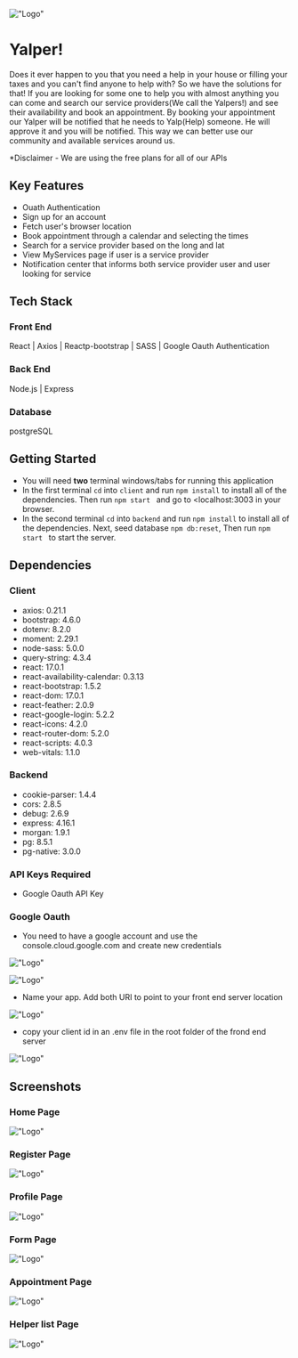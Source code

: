 !["Logo"](https://github.com/parniaa/LightHouse_Final/blob/main/resources/img/cover.png)

# Yalper!

Does it ever happen to you that you need a help in your house or filling your taxes and you can't find anyone to help with?
So we have the solutions for that! If you are looking for some one to help you with almost anything you can come and search
our service providers(We call the Yalpers!) and see their availability and book an appointment. By booking your appointment
our Yalper will be notified that he needs to Yalp(Help) someone. He will approve it and you will be notified. This way we can
better use our community and available services around us.

\*Disclaimer - We are using the free plans for all of our APIs

## Key Features

- Ouath Authentication
- Sign up for an account
- Fetch user's browser location
- Book appointment through a calendar and selecting the times
- Search for a service provider based on the long and lat
- View MyServices page if user is a service provider
- Notification center that informs both service provider user and user looking for service

## Tech Stack

### Front End

React | Axios | Reactp-bootstrap | SASS | Google Oauth Authentication

### Back End

Node.js | Express

### Database

postgreSQL

## Getting Started

- You will need **two** terminal windows/tabs for running this application
- In the first terminal `cd` into `client` and run `npm install` to install all of the dependencies. Then run `npm start ` and go to <localhost:3003 in your browser.
- In the second terminal `cd` into `backend` and run `npm install` to install all of the dependencies. Next, seed database `npm db:reset`, Then run `npm start ` to start the server.

## Dependencies

### Client

- axios: 0.21.1
- bootstrap: 4.6.0
- dotenv: 8.2.0
- moment: 2.29.1
- node-sass: 5.0.0
- query-string: 4.3.4
- react: 17.0.1
- react-availability-calendar: 0.3.13
- react-bootstrap: 1.5.2
- react-dom: 17.0.1
- react-feather: 2.0.9
- react-google-login: 5.2.2
- react-icons: 4.2.0
- react-router-dom: 5.2.0
- react-scripts: 4.0.3
- web-vitals: 1.1.0

### Backend

- cookie-parser: 1.4.4
- cors: 2.8.5
- debug: 2.6.9
- express: 4.16.1
- morgan: 1.9.1
- pg: 8.5.1
- pg-native: 3.0.0

### API Keys Required

- Google Oauth API Key

### Google Oauth

- You need to have a google account and use the console.cloud.google.com and create new credentials

!["Logo"](<https://github.com/parniaa/LightHouse_Final/blob/main/resources/img/image%20(0).png>)

!["Logo"](<https://github.com/parniaa/LightHouse_Final/blob/main/resources/img/image%20(1).png>)

- Name your app. Add both URI to point to your front end server location

!["Logo"](<https://github.com/parniaa/LightHouse_Final/blob/main/resources/img/image%20(2).png>)

- copy your client id in an .env file in the root folder of the frond end server

!["Logo"](<https://github.com/parniaa/LightHouse_Final/blob/main/resources/img/image%20(3).png>)

## Screenshots

### Home Page

!["Logo"](https://github.com/parniaa/LightHouse_Final/blob/main/resources/img/new%20home%20page.png)

### Register Page

!["Logo"](https://github.com/parniaa/LightHouse_Final/blob/main/resources/img/Yalper%20Register.png)

### Profile Page

!["Logo"](https://github.com/parniaa/LightHouse_Final/blob/main/resources/img/Profile%20.png)

### Form Page

!["Logo"](https://github.com/parniaa/LightHouse_Final/blob/main/resources/img/Form.png)

### Appointment Page

!["Logo"](https://github.com/parniaa/LightHouse_Final/blob/main/resources/img/Appointment.png)

### Helper list Page

!["Logo"](https://github.com/parniaa/LightHouse_Final/blob/main/resources/img/Yalper%20list.png)
